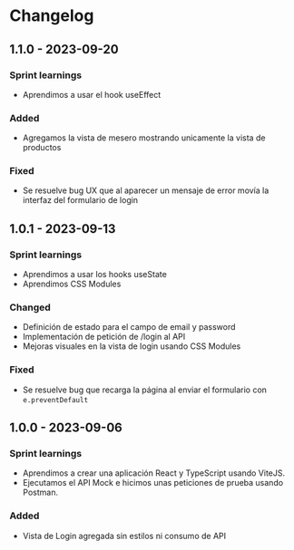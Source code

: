 # Changelog

## 1.1.0 - 2023-09-20

### Sprint learnings

- Aprendimos a usar el hook useEffect

### Added

- Agregamos la vista de mesero mostrando unicamente la vista de productos

### Fixed

- Se resuelve bug UX que al aparecer un mensaje de error movía la interfaz del formulario de login

## 1.0.1 - 2023-09-13

### Sprint learnings

- Aprendimos a usar los hooks useState
- Aprendimos CSS Modules

### Changed

- Definición de estado para el campo de email y password
- Implementación de petición de /login al API
- Mejoras visuales en la vista de login usando CSS Modules

### Fixed

- Se resuelve bug que recarga la página al enviar el formulario con `e.preventDefault`

## 1.0.0 - 2023-09-06

### Sprint learnings

- Aprendimos a crear una aplicación React y TypeScript usando ViteJS.
- Ejecutamos el API Mock e hicimos unas peticiones de prueba usando Postman.

### Added

- Vista de Login agregada sin estilos ni consumo de API
